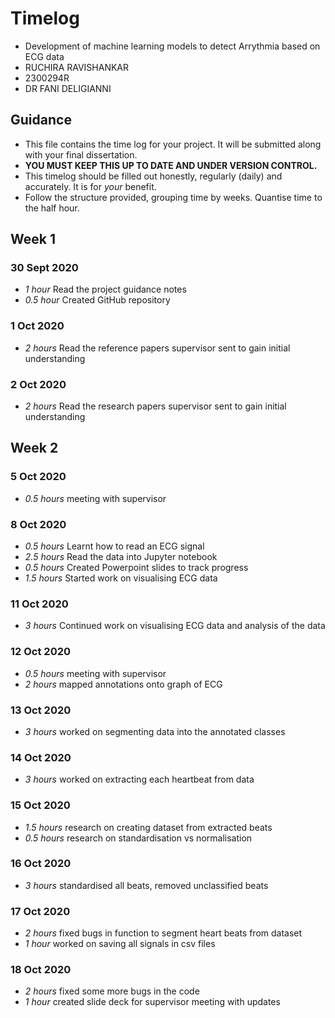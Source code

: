# Timelog

* Development of machine learning models to detect Arrythmia based on ECG data
* RUCHIRA RAVISHANKAR
* 2300294R
* DR FANI DELIGIANNI

## Guidance

* This file contains the time log for your project. It will be submitted along with your final dissertation.
* **YOU MUST KEEP THIS UP TO DATE AND UNDER VERSION CONTROL.**
* This timelog should be filled out honestly, regularly (daily) and accurately. It is for *your* benefit.
* Follow the structure provided, grouping time by weeks.  Quantise time to the half hour.

## Week 1

### 30 Sept 2020

* *1 hour* Read the project guidance notes
* *0.5 hour* Created GitHub repository

### 1 Oct 2020

* *2 hours* Read the reference papers supervisor sent to gain initial understanding

### 2 Oct 2020
* *2 hours* Read the research papers supervisor sent to gain initial understanding

## Week 2

### 5 Oct 2020

* *0.5 hours* meeting with supervisor

### 8 Oct 2020
* *0.5 hours* Learnt how to read an ECG signal
* *2.5 hours* Read the data into Jupyter notebook
* *0.5 hours* Created Powerpoint slides to track progress
* *1.5 hours* Started work on visualising ECG data

### 11 Oct 2020
* *3 hours* Continued work on visualising ECG data and analysis of the data

### 12 Oct 2020
* *0.5 hours* meeting with supervisor
* *2 hours* mapped annotations onto graph of ECG

### 13 Oct 2020
* *3 hours* worked on segmenting data into the annotated classes

### 14 Oct 2020
* *3 hours* worked on extracting each heartbeat from data

### 15 Oct 2020
* *1.5 hours* research on creating dataset from extracted beats
* *0.5 hours* research on standardisation vs normalisation

### 16 Oct 2020
* *3 hours* standardised all beats, removed unclassified beats

### 17 Oct 2020
* *2 hours* fixed bugs in function to segment heart beats from dataset
* *1 hour* worked on saving all signals in csv files

### 18 Oct 2020
* *2 hours* fixed some more bugs in the code
* *1 hour* created slide deck for supervisor meeting with updates
